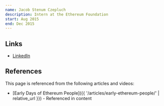 ```yaml
---
name: Jacob Stenum Czepluch
description: Intern at the Ethereum Foundation
start: Aug 2015
end: Dec 2015
---
```


## Links
- [LinkedIn](https://www.linkedin.com/in/jstcz/)

## References

This page is referenced from the following articles and videos:

- [Early Days of Ethereum People]({{ '/articles/early-ethereum-people/' | relative_url }}) - Referenced in content